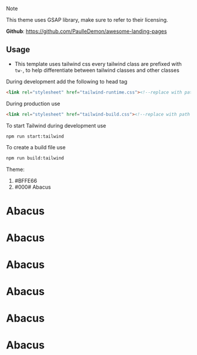 
>[!NOTE]
This theme uses GSAP library, make sure to refer to their licensing.


**Github**: https://github.com/PaulleDemon/awesome-landing-pages

## Usage

* This template uses tailwind css every tailwind class are prefixed with `tw-`, to help differentiate
  between tailwind classes and other classes  

During development add the following to head tag

```html
<link rel="stylesheet" href="tailwind-runtime.css"><!--replace with path to your tailwind runtime-->
```
During production use

```html
<link rel="stylesheet" href="tailwind-build.css"><!--replace with path to your tailwind build-->
```

To start Tailwind during development use
```html
npm run start:tailwind
```

To create a build file use
```html
npm run build:tailwind
```

Theme: 
1. #BFFE66
2. #000# Abacus
# Abacus
# Abacus
# Abacus
# Abacus
# Abacus
# Abacus
